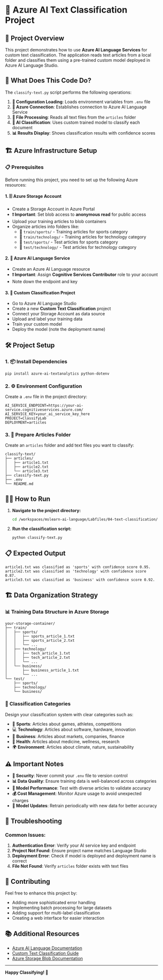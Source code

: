# 📄 Azure AI Text Classification Project

## 🚀 Project Overview

This project demonstrates how to use **Azure AI Language Services** for custom text classification. The application reads text articles from a local folder and classifies them using a pre-trained custom model deployed in Azure AI Language Studio.

## 🧠 What Does This Code Do?

The `classify-text.py` script performs the following operations:

1. **🔧 Configuration Loading**: Loads environment variables from `.env` file
2. **🔗 Azure Connection**: Establishes connection to Azure AI Language Service
3. **📁 File Processing**: Reads all text files from the `articles` folder
4. **🤖 AI Classification**: Uses custom trained model to classify each document
5. **📊 Results Display**: Shows classification results with confidence scores

## 🏗️ Azure Infrastructure Setup

### 📋 Prerequisites

Before running this project, you need to set up the following Azure resources:

#### 1. 🗄️ Azure Storage Account
- Create a Storage Account in Azure Portal
- **❗ Important**: Set blob access to **anonymous read** for public access
- Upload your training articles to blob containers
- Organize articles into folders like:
  - 📂 `train/sports/` - Training articles for sports category
  - 📂 `train/technology/` - Training articles for technology category  
  - 📂 `test/sports/` - Test articles for sports category
  - 📂 `test/technology/` - Test articles for technology category

#### 2. 🧠 Azure AI Language Service
- Create an Azure AI Language resource
- **❗ Important**: Assign **Cognitive Services Contributor** role to your account
- Note down the endpoint and key

#### 3. 🎯 Custom Classification Project
- Go to Azure AI Language Studio
- Create a new **Custom Text Classification** project
- Connect your Storage Account as data source
- Upload and label your training data
- Train your custom model
- Deploy the model (note the deployment name)

## 🛠️ Project Setup

### 1. 📦 Install Dependencies

```bash
pip install azure-ai-textanalytics python-dotenv
```

### 2. ⚙️ Environment Configuration

Create a `.env` file in the project directory:

```properties
AI_SERVICE_ENDPOINT=https://your-ai-service.cognitiveservices.azure.com/
AI_SERVICE_KEY=your_ai_service_key_here
PROJECT=ClassifyLab
DEPLOYMENT=articles
```

### 3. 📁 Prepare Articles Folder

Create an `articles` folder and add text files you want to classify:

```
classify-text/
├── articles/
│   ├── article1.txt
│   ├── article2.txt
│   └── article3.txt
├── classify-text.py
├── .env
└── README.md
```

## 🏃‍♂️ How to Run

1. **Navigate to the project directory:**
   ```bash
   cd /workspaces/mslearn-ai-language/Labfiles/04-text-classification/Python/classify-text
   ```

2. **Run the classification script:**
   ```bash
   python classify-text.py
   ```

## 📋 Expected Output

```
article1.txt was classified as 'sports' with confidence score 0.95.
article2.txt was classified as 'technology' with confidence score 0.87.
article3.txt was classified as 'business' with confidence score 0.92.
```

## 🏗️ Data Organization Strategy

### 📊 Training Data Structure in Azure Storage

```
your-storage-container/
├── train/
│   ├── sports/
│   │   ├── sports_article_1.txt
│   │   ├── sports_article_2.txt
│   │   └── ...
│   ├── technology/
│   │   ├── tech_article_1.txt
│   │   ├── tech_article_2.txt
│   │   └── ...
│   └── business/
│       ├── business_article_1.txt
│       └── ...
└── test/
    ├── sports/
    ├── technology/
    └── business/
```

### 🎯 Classification Categories

Design your classification system with clear categories such as:
- 🏈 **Sports**: Articles about games, athletes, competitions
- 💻 **Technology**: Articles about software, hardware, innovation
- 💼 **Business**: Articles about markets, companies, finance
- 🏥 **Health**: Articles about medicine, wellness, research
- 🌍 **Environment**: Articles about climate, nature, sustainability

## ⚠️ Important Notes

- **🔐 Security**: Never commit your `.env` file to version control
- **📊 Data Quality**: Ensure training data is well-balanced across categories
- **🎯 Model Performance**: Test with diverse articles to validate accuracy
- **💰 Cost Management**: Monitor Azure usage to avoid unexpected charges
- **🔄 Model Updates**: Retrain periodically with new data for better accuracy

## 🚨 Troubleshooting

### Common Issues:

1. **Authentication Error**: Verify your AI service key and endpoint
2. **Project Not Found**: Ensure project name matches Language Studio
3. **Deployment Error**: Check if model is deployed and deployment name is correct
4. **File Not Found**: Verify `articles` folder exists with text files

## 🤝 Contributing

Feel free to enhance this project by:
- Adding more sophisticated error handling
- Implementing batch processing for large datasets
- Adding support for multi-label classification
- Creating a web interface for easier interaction

## 📚 Additional Resources

- [Azure AI Language Documentation](https://docs.microsoft.com/azure/cognitive-services/language-service/)
- [Custom Text Classification Guide](https://docs.microsoft.com/azure/cognitive-services/language-service/custom-text-classification/)
- [Azure Storage Blob Documentation](https://docs.microsoft.com/azure/storage/blobs/)

---

**Happy Classifying! 🎉**
